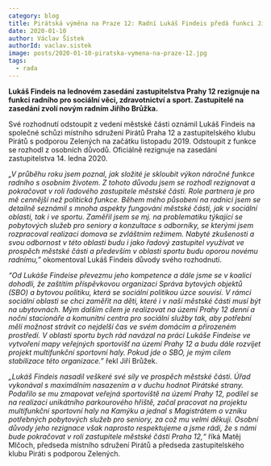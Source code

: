 ```yaml
---
category: blog
title: Pirátská výměna na Praze 12: Radní Lukáš Findeis předá funkci Jiřímu Brůžkovi
date: 2020-01-10
author: Václav Šístek
authorId: vaclav.sistek
image: posts/2020-01-10-piratska-vymena-na-praze-12.jpg
tags:
  - rada
---
```


**Lukáš Findeis na lednovém zasedání zastupitelstva Prahy 12 rezignuje na funkci radního pro sociální věci, zdravotnictví a sport. Zastupitelé na zasedání zvolí novým radním Jiřího Brůžka.**

Své rozhodnutí odstoupit z vedení městské části oznámil Lukáš Findeis na společné schůzi místního sdružení Pirátů Praha 12 a zastupitelského klubu Pirátů s podporou Zelených na začátku listopadu 2019. Odstoupit z funkce se rozhodl z osobních důvodů. Oficiálně rezignuje na zasedání zastupitelstva 14. ledna 2020.

*„V průběhu roku jsem poznal, jak složité je skloubit výkon náročné funkce radního s osobním životem. Z tohoto důvodu jsem se rozhodl rezignovat a pokračovat v roli řadového zastupitele městské části. Role partnera je pro mě cennější než politická funkce. Během mého působení na radnici jsem se detailně seznámil s mnoha aspekty fungování městské části, jak v sociální oblasti, tak i ve sportu. Zaměřil jsem se mj. na problematiku týkající se pobytových služeb pro seniory a konzultace s odborníky, se kterými jsem rozpracoval realizaci domova se zvláštním režimem. Nabyté zkušenosti a svou odbornost v této oblasti budu i jako řadový zastupitel využívat ve prospěch městské části a především v oblasti sportu budu oporou novému radnímu,”* okomentoval Lukáš Findeis důvody svého rozhodnutí.

*“Od Lukáše Findeise převezmu jeho kompetence a dále jsme se v koalici dohodli, že zaštítím příspěvkovou organizaci Správa bytových objektů (SBO) a bytovou politiku, která se sociální politikou úzce souvisí. V rámci sociální oblasti se chci zaměřit na děti, které i v naší městské části musí být na ubytovnách. Mým dalším cílem je realizovat na území Prahy 12 denní a noční stacionáře a komunitní centra pro sociální služby tak, aby potřební měli možnost strávit co nejdelší čas ve svém domácím a přirozeném prostředí. V oblasti sportu bych rád navázal na práci Lukáše Findeise ve vytvoření mapy veřejných sportovišť na území Prahy 12 a budu dále rozvíjet projekt multifunkční sportovní haly. Pokud jde o SBO, je mým cílem stabilizace této organizace.”* řekl Jiří Brůžek.

*„Lukáš Findeis nasadil veškeré své síly ve prospěch městské části. Úřad vykonával s maximálním nasazením a v duchu hodnot Pirátské strany. Podařilo se mu zmapovat veřejná sportoviště na území Prahy 12, podílel se na realizaci unikátního parkourového hřiště, začal pracovat na projektu multifunkční sportovní haly na Kamýku a jednal s Magistrátem o vzniku potřebných pobytových služeb pro seniory, za což mu velmi děkuji. Osobní důvody jeho rezignace však naprosto respektujeme a jsme rádi, že s námi bude pokračovat v roli zastupitele městské části Praha 12,“* říká Matěj Mlčoch, předseda místního sdružení Pirátů a předseda zastupitelského klubu Piráti s podporou Zelených.
